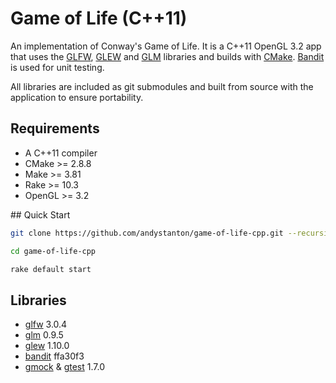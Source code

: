 # Game of Life (C++11)

An implementation of Conway's Game of Life. It is a C++11 OpenGL 3.2 app that uses the [GLFW](http://www.glfw.org), [GLEW](http://glew.sourceforge.net/) and [GLM](http://glm.g-truc.net/) libraries and builds with [CMake](http://www.cmake.org/). [Bandit](http://banditcpp.org/) is used for unit testing.

All libraries are included as git submodules and built from source with the application to ensure portability.

## Requirements

* A C++11 compiler
* CMake >= 2.8.8
* Make >= 3.81
* Rake >= 10.3
* OpenGL >= 3.2

## Quick Start

```sh
git clone https://github.com/andystanton/game-of-life-cpp.git --recursive

cd game-of-life-cpp

rake default start
```

## Libraries

* [glfw](http://www.glfw.org/) 3.0.4
* [glm](http://glm.g-truc.net/) 0.9.5
* [glew](http://glew.sourceforge.net/) 1.10.0
* [bandit](http://banditcpp.org/) ffa30f3
* [gmock](https://code.google.com/p/googlemock/) & [gtest](https://code.google.com/p/googletest/) 1.7.0
